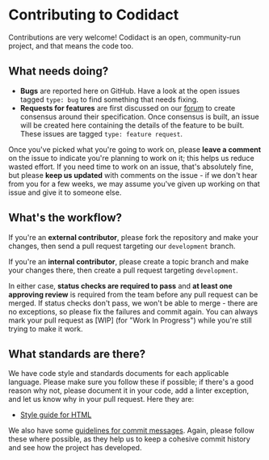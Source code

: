# Contributing to Codidact
Contributions are very welcome! Codidact is an open, community-run project, and that means the code too.

## What needs doing?
 - **Bugs** are reported here on GitHub. Have a look at the open issues tagged `type: bug` to find something that needs fixing.
 - **Requests for features** are first discussed on our [forum](https://forum.codidact.org/) to create consensus around their
   specification. Once consensus is built, an issue will be created here containing the details of the feature to be built. These
   issues are tagged `type: feature request`.
   
Once you've picked what you're going to work on, please **leave a comment** on the issue to indicate you're planning to work on it;
this helps us reduce wasted effort. If you need time to work on an issue, that's absolutely fine, but please **keep us updated**
with comments on the issue - if we don't hear from you for a few weeks, we may assume you've given up working on that issue and
give it to someone else.

## What's the workflow?
If you're an **external contributor**, please fork the repository and make your changes, then send a pull request targeting our
`development` branch.

If you're an **internal contributor**, please create a topic branch and make your changes there, then create a pull request targeting
`development`.

In either case, **status checks are required to pass** and **at least one approving review** is required from the team before any
pull request can be merged. If status checks don't pass, we won't be able to merge - there are no exceptions, so please fix the
failures and commit again. You can always mark your pull request as [WIP] (for "Work In Progress") while you're still trying to make
it work.

## What standards are there?
We have code style and standards documents for each applicable language. Please make sure you follow these if possible; if there's a
good reason why not, please document it in your code, add a linter exception, and let us know why in your pull request. Here they are:

 * [Style guide for HTML](https://github.com/codidact/core/wiki/Code-standards:-HTML)

We also have some [guidelines for commit messages](https://github.com/codidact/core/wiki/Committing-guidelines). Again, please follow 
these where possible, as they help us to keep a cohesive commit history and see how the project has developed.
